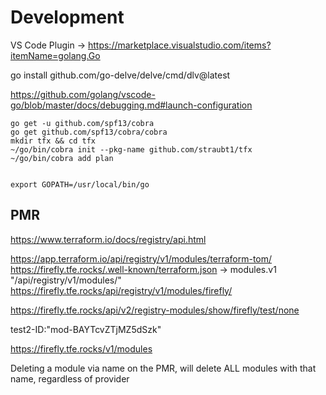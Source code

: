 # Development

VS Code Plugin -> https://marketplace.visualstudio.com/items?itemName=golang.Go

go install github.com/go-delve/delve/cmd/dlv@latest

https://github.com/golang/vscode-go/blob/master/docs/debugging.md#launch-configuration


```
go get -u github.com/spf13/cobra
go get github.com/spf13/cobra/cobra
mkdir tfx && cd tfx
~/go/bin/cobra init --pkg-name github.com/straubt1/tfx
~/go/bin/cobra add plan


export GOPATH=/usr/local/bin/go
```

## PMR

https://www.terraform.io/docs/registry/api.html


https://app.terraform.io/api/registry/v1/modules/terraform-tom/
https://firefly.tfe.rocks/.well-known/terraform.json
-> 	modules.v1	"/api/registry/v1/modules/"
https://firefly.tfe.rocks/api/registry/v1/modules/firefly/


https://firefly.tfe.rocks/api/v2/registry-modules/show/firefly/test/none

test2-ID:"mod-BAYTcvZTjMZ5dSzk"


https://firefly.tfe.rocks/v1/modules


Deleting a module via name on the PMR, will delete ALL modules with that name, regardless of provider